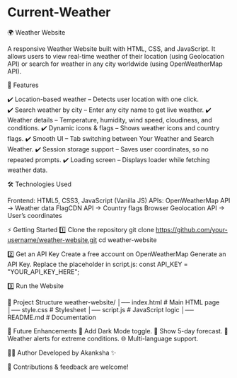 # Current-Weather
🌍 Weather Website

A responsive Weather Website built with HTML, CSS, and JavaScript.
It allows users to view real-time weather of their location (using Geolocation API) or search for weather in any city worldwide (using OpenWeatherMap API).

🚀 Features

✔️ Location-based weather – Detects user location with one click.<br>
✔️ Search weather by city – Enter any city name to get live weather.
✔️ Weather details – Temperature, humidity, wind speed, cloudiness, and conditions.
✔️ Dynamic icons & flags – Shows weather icons and country flags.
✔️ Smooth UI – Tab switching between Your Weather and Search Weather.
✔️ Session storage support – Saves user coordinates, so no repeated prompts.
✔️ Loading screen – Displays loader while fetching weather data.

🛠️ Technologies Used

Frontend: HTML5, CSS3, JavaScript (Vanilla JS)
APIs:
OpenWeatherMap API
 → Weather data
FlagCDN API
 → Country flags
Browser Geolocation API → User’s coordinates

⚡ Getting Started
1️⃣ Clone the repository
git clone https://github.com/your-username/weather-website.git
cd weather-website

2️⃣ Get an API Key
Create a free account on OpenWeatherMap
Generate an API Key.
Replace the placeholder in script.js:
const API_KEY = "YOUR_API_KEY_HERE";

3️⃣ Run the Website

📂 Project Structure
weather-website/
│── index.html        # Main HTML page
│── style.css         # Stylesheet
│── script.js         # JavaScript logic
│── README.md         # Documentation

🔮 Future Enhancements
🌙 Add Dark Mode toggle.
📅 Show 5-day forecast.
🔔 Weather alerts for extreme conditions.
🌐 Multi-language support.

👩‍💻 Author
Developed by Akanksha ✨

📌 Contributions & feedback are welcome!
